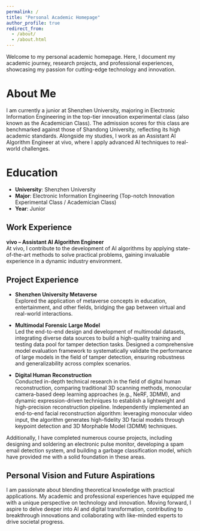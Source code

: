 ```yaml
---
permalink: /
title: "Personal Academic Homepage"
author_profile: true
redirect_from: 
  - /about/
  - /about.html
---
```


Welcome to my personal academic homepage. Here, I document my academic journey, research projects, and professional experiences, showcasing my passion for cutting-edge technology and innovation.


About Me
======
I am currently a junior at Shenzhen University, majoring in Electronic Information Engineering in the top-tier innovation experimental class (also known as the Academician Class). The admission scores for this class are benchmarked against those of Shandong University, reflecting its high academic standards. Alongside my studies, I work as an Assistant AI Algorithm Engineer at vivo, where I apply advanced AI techniques to real-world challenges.

Education
======
- **University**: Shenzhen University  
- **Major**: Electronic Information Engineering (Top-notch Innovation Experimental Class / Academician Class)  
- **Year**: Junior 

Work Experience
------
**vivo – Assistant AI Algorithm Engineer**  
  At vivo, I contribute to the development of AI algorithms by applying state-of-the-art methods to solve practical problems, gaining invaluable experience in a dynamic industry environment.

Project Experience
------
- **Shenzhen University Metaverse**  
  Explored the application of metaverse concepts in education, entertainment, and other fields, bridging the gap between virtual and real-world interactions.

- **Multimodal Forensic Large Model**  
  Led the end-to-end design and development of multimodal datasets, integrating diverse data sources to build a high-quality training and testing data pool for tamper detection tasks.
  Designed a comprehensive model evaluation framework to systematically validate the performance of large models in the field of tamper detection, ensuring robustness and generalizability across complex scenarios.

- **Digital Human Reconstruction**  
  Conducted in-depth technical research in the field of digital human reconstruction, comparing traditional 3D scanning methods, monocular camera-based deep learning approaches (e.g., NeRF, 3DMM), and dynamic expression-driven techniques to establish a lightweight and high-precision reconstruction pipeline.
  Independently implemented an end-to-end facial reconstruction algorithm: leveraging monocular video input, the algorithm generates high-fidelity 3D facial models through keypoint detection and 3D Morphable Model (3DMM) techniques.
  
Additionally, I have completed numerous course projects, including designing and soldering an electronic pulse monitor, developing a spam email detection system, and building a garbage classification model, which have provided me with a solid foundation in these areas.

Personal Vision and Future Aspirations
------
I am passionate about blending theoretical knowledge with practical applications. My academic and professional experiences have equipped me with a unique perspective on technology and innovation. Moving forward, I aspire to delve deeper into AI and digital transformation, contributing to breakthrough innovations and collaborating with like-minded experts to drive societal progress.

